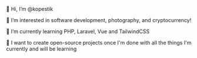 <p>👋 Hi, I’m @kopestik</p>
<p>👀 I’m interested in software development, photography, and cryptocurrency!</p>
<p>🌱 I’m currently learning PHP, Laravel, Vue and TailwindCSS</p>
<p>🎯 I want to create open-source projects once I'm done with all the things I'm currently and will be learning</p>

<!---
kopestik/kopestik is a ✨ special ✨ repository because its `README.md` (this file) appears on your GitHub profile.
You can click the Preview link to take a look at your changes.
--->
